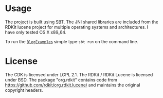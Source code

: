 # Usage

The project is built using [SBT](http://www.scala-sbt.org/). The JNI shared libraries are
included from the RDKit lucene project for multiple operating systems and architectures. I have
only tested OS X x86_64.
 
To run the [`BlogExamples`](src/main/scala/BlogExamples.scala) simple type `sbt run` on the
command line.
                             
# License

The CDK is licensed under LGPL 2.1.
The RDKit / RDKit Lucene is licensed under BSD. 
The package "org.rdkit" contains code from https://github.com/rdkit/org.rdkit.lucene/ and maintains the original copyright headers.
